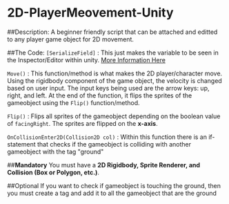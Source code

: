 # 2D-PlayerMeovement-Unity

##Description:
A beginner friendly script that can be attached and editted to any player game object for 2D movement.

##The Code:
`[SerializeField]` : 
This just makes the variable to be seen in the Inspector/Editor within unity. 
[More Information Here](https://docs.unity3d.com/ScriptReference/SerializeField.html)

`Move()` :
This function/method is what makes the 2D player/character move. 
Using the rigidbody component of the game object, the velocity is changed based on user input.
The input keys being used are the arrow keys: up, right, and left.
At the end of the function, it flips the sprites of the gameobject using the `Flip()` function/method.

`Flip()` :
Flips all sprites of the gameobject depending on the boolean value of `facingRight`.
The sprites are flipped on the **x-axis**.

`OnCollisionEnter2D(Collision2D col)` :
Within this function there is an if-statement that checks if the gameobject is colliding with another gameobject with the tag "ground"

##**Mandatory**
You must have a **2D Rigidbody, Sprite Renderer, and Collision (Box or Polygon, etc.)**.

##Optional
If you want to check if gameobject is touching the ground, then you must create a tag and add it to all the gameobject that are the ground

